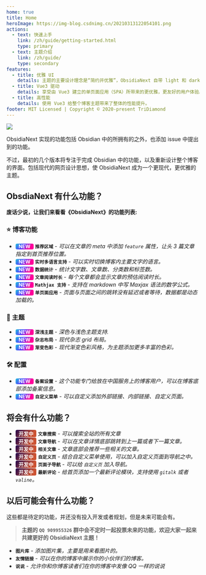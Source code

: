 ```yaml
---
home: true
title: Home
heroImage: https://img-blog.csdnimg.cn/20210313122054101.png
actions:
  - text: 快速上手
    link: /zh/guide/getting-started.html
    type: primary
  - text: 主题介绍
    link: /zh/guide/
    type: secondary
features:
  - title: 优雅 UI
    details: 主题的主要设计理念是“简约并优雅”，ObsidiaNext 自带 light 和 dark主题。
  - title: Vue3 驱动
    details: 享受由 Vue3 建立的单页面应用（SPA）所带来的更优雅，更友好的用户体验。
  - title: 高性能
    details: 使用 Vue3 给整个博客主题带来了整体的性能提升。
footer: MIT Licensed | Copyright © 2020-present TriDiamond
---
```


![](https://img-blog.csdnimg.cn/20210312092548510.png?x-oss-process=image/watermark,type_ZmFuZ3poZW5naGVpdGk,shadow_10,text_aHR0cHM6Ly9ibG9nLmNzZG4ubmV0L1RyaURpYW1vbmQ2,size_16,color_FFFFFF,t_70)

ObsidiaNext 实现的功能包括 Obsidian 中的所拥有的之外，也添加 issue 中提出到的功能。

不过，最初的几个版本将专注于完成 Obsidian 中的功能，以及重新设计整个博客的界面。包括现代的网页设计思想，使 ObsidiaNext 成为一个更现代，更优雅的主题。

## ObsdiaNext 有什么功能？

**废话少说，让我们来看看《ObsidiaNext》的功能列表:**

### ⭐️ 博客功能

- <span class="tag new-tag">NEW</span> **`推荐区域`** - _可以在文章的 meta 中添加 `feature` 属性，让头 3 篇文章指定到首页推荐位置。_
- <span class="tag new-tag">NEW</span> **`实时多语言支持`** - _可以实时切换博客内主要文字的语言。_
- <span class="tag new-tag">NEW</span> **`数据统计`** - _统计文字数、文章数、分类数和标签数。_
- <span class="tag new-tag">NEW</span> **`文章阅读时长`** - _每个文章都会显示文章的预估阅读时长。_
- <span class="tag new-tag">NEW</span> **`Mathjax 支持`** - _支持在 markdown 中写 Maxjax 语法的数学公式。_
- <span class="tag new-tag">NEW</span> **`单页面应用`** - _页面与页面之间的跳转没有延迟或者等待，数据都是动态加载的。_

### 🎨 主题

- <span class="tag new-tag">NEW</span> **`深浅主题`** - _深色与浅色主题支持._
- <span class="tag new-tag">NEW</span> **`杂志布局`** - _现代杂志 grid 布局。_
- <span class="tag new-tag">NEW</span> **`渐变色彩`** - _现代渐变色彩风格，为主题添加更多丰富的色彩。_

### 🛠 配置

- <span class="tag new-tag">NEW</span> **`备案设置`** - _这个功能专门给放在中国服务上的博客用户，可以在博客底部添加备案信息。_
- <span class="tag new-tag">NEW</span> **`自定义菜单`** - _可以自定义添加外部链接、内部链接、自定义页面。_

## 将会有什么功能？

- <span class="tag wip-tag">开发中</span> **`文章搜索`** - _可以搜索全站的所有文章_
- <span class="tag wip-tag">开发中</span> **`文章导航`** - _可以在文章详情底部跳转到上一篇或者下一篇文章。_
- <span class="tag wip-tag">开发中</span> **`相关文章`** - _文章底部会推荐一些相关的文章。_
- <span class="tag wip-tag">开发中</span> **`自定义页`** - _结合自定义菜单使用，可以加入自定义页面到导航之中。_
- <span class="tag wip-tag">开发中</span> **`页面子导航`** - _可以给 `自定义页` 加入导航。_
- <span class="tag wip-tag">开发中</span> **`最新评论`** - _给首页添加一个最新评论模块，支持使用 `gitalk` 或者 `valine`。_

## 以后可能会有什么功能？

这些都是待定的功能，并还没有投入开发或者规划，但是未来可能会有。

> **主题的 `QQ 909955326` 群中会不定时一起投票未来的功能，欢迎大家一起来共建更好的 ObsidiaNext 主题！**

- **`图片库`** - _添加图片集，主要是用来看图片的。_
- **`友情链接`** - _可以在你的博客中展示你的小伙伴们的博客。_
- **`说说`** - _允许你和你博客读者们在你的博客中发像 QQ 一样的说说_

<style>
  .tag {
    display: inline-block;
    color: white;
    padding: 0 0.5rem;
    border-radius: 4px;
    font-weight: 700;
    font-size: 0.8rem;
  }
  .new-tag {
    background: linear-gradient(
      130deg,
      rgb(36, 198, 220),
      rgb(84, 51, 255) 41.07%,
      rgb(255, 0, 153) 76.05%
    );
  }
  .wip-tag {
    background: linear-gradient(
      130deg,
      #23074d,
      #cc5333 76.05%
    )
  }
</style>
